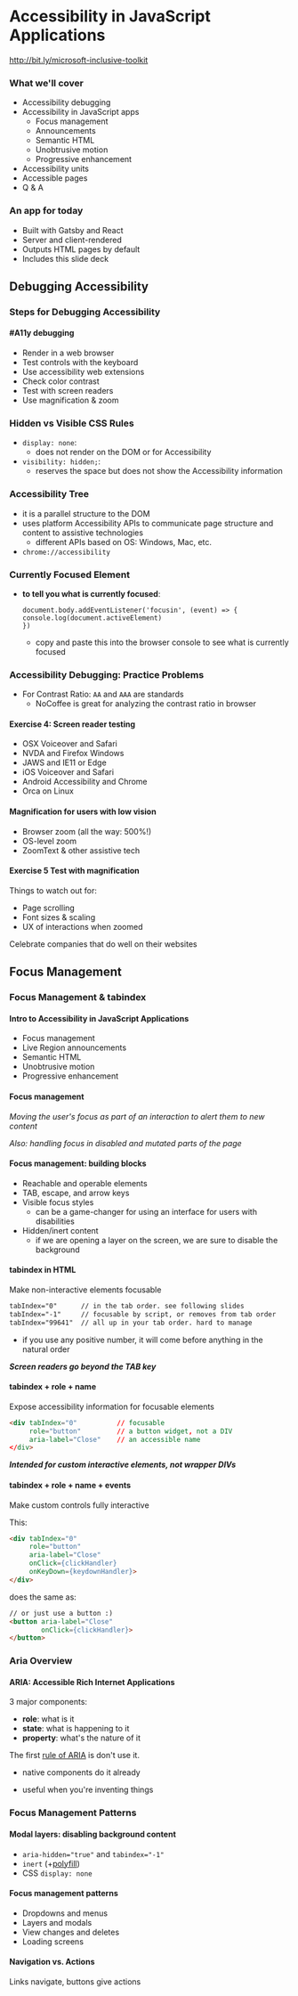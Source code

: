 # Accessibility in JavaScript Applications

http://bit.ly/microsoft-inclusive-toolkit

### What we'll cover

- Accessibility debugging
- Accessibility in JavaScript apps
  - Focus management
  - Announcements
  - Semantic HTML
  - Unobtrusive motion
  - Progressive enhancement
- Accessibility units
- Accessible pages
- Q & A

### An app for today

- Built with Gatsby and React
- Server and client-rendered
- Outputs HTML pages by default
- Includes this slide deck

## Debugging Accessibility

### Steps for Debugging Accessibility

#### #A11y debugging

- Render in a web browser
- Test controls with the keyboard
- Use accessibility web extensions
- Check color contrast
- Test with screen readers
- Use magnification & zoom

### Hidden vs Visible CSS Rules

- `display: none`:
  - does not render on the DOM or for Accessibility
- `visibility: hidden;`:
  - reserves the space but does not show the Accessibility information

### Accessibility Tree

- it is a parallel structure to the DOM
- uses platform Accessibility APIs to communicate page structure and content to assistive technologies
  - different APIs based on OS: Windows, Mac, etc.
- `chrome://accessibility`

### Currently Focused Element

- **to tell you what is currently focused**:

  ```javas
  document.body.addEventListener('focusin', (event) => {
  console.log(document.activeElement)
  })
  ```

  - copy and paste this into the browser console to see what is currently focused

### Accessibility Debugging: Practice Problems

- For Contrast Ratio: `AA` and `AAA` are standards
  - NoCoffee is great for analyzing the contrast ratio in browser

#### Exercise 4: Screen reader testing

- OSX Voiceover and Safari
- NVDA and Firefox Windows
- JAWS and IE11 or Edge
- iOS Voiceover and Safari
- Android Accessibility and Chrome
- Orca on Linux

#### Magnification for users with low vision

- Browser zoom (all the way: 500%!)
- OS-level zoom
- ZoomText & other assistive tech

#### Exercise 5 Test with magnification

Things to watch out for:

- Page scrolling
- Font sizes & scaling
- UX of interactions when zoomed

Celebrate companies that do well on their websites

## Focus Management

### Focus Management & tabindex

#### Intro to Accessibility in JavaScript Applications

- Focus management
- Live Region announcements
- Semantic HTML
- Unobtrusive motion
- Progressive enhancement

#### Focus management

*Moving the user's focus as part of an interaction to alert them to new content*

*Also: handling focus in disabled and mutated parts of the page*

#### Focus management: building blocks

- Reachable and operable elements
- TAB, escape, and arrow keys
- Visible focus styles
  - can be a game-changer for using an interface for users with disabilities
- Hidden/inert content
  - if we are opening a layer on the screen, we are sure to disable the background

#### tabindex in HTML

Make non-interactive elements focusable

```html
tabIndex="0"      // in the tab order. see following slides
tabIndex="-1"     // focusable by script, or removes from tab order
tabIndex="99641"  // all up in your tab order. hard to manage
```

- if you use any positive number, it will come before anything in the natural order

**_Screen readers go beyond the TAB key_**

#### tabindex + role + name

Expose accessibility information for focusable elements

```html
<div tabIndex="0"          // focusable
     role="button"         // a button widget, not a DIV
     aria-label="Close"    // an accessible name
</div>
```

**_Intended for custom interactive elements, not wrapper DIVs_**

#### tabindex + role + name + events

Make custom controls fully interactive

This:

```html
<div tabIndex="0"
     role="button"
     aria-label="Close"
     onClick={clickHandler}
     onKeyDown={keydownHandler}>   
</div>
```

does the same as:

```html
// or just use a button :)
<button aria-label="Close"
        onClick={clickHandler}>   
</button>
```

### Aria Overview

#### ARIA: Accessible Rich Internet Applications

3 major components:

- **role**: what is it
- **state**: what is happening to it
- **property**: what's the nature of it

The first <u>rule of ARIA</u> is don't use it.

- native components do it already

- useful when you're inventing things

### Focus Management Patterns

#### Modal layers: disabling background content

- `aria-hidden="true"` and `tabindex="-1"`
- `inert` (+<u>polyfill</u>)
- CSS `display: none`

#### Focus management patterns

- Dropdowns and menus
- Layers and modals
- View changes and deletes
- Loading screens

#### Navigation vs. Actions

Links navigate, buttons give actions

